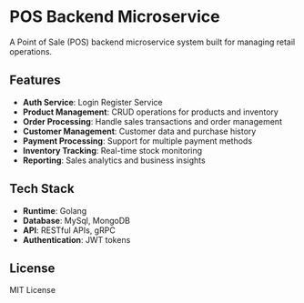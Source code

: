 # POS Backend Microservice

A Point of Sale (POS) backend microservice system built for managing retail operations.

## Features
- **Auth Service**: Login Register Service
- **Product Management**: CRUD operations for products and inventory
- **Order Processing**: Handle sales transactions and order management
- **Customer Management**: Customer data and purchase history
- **Payment Processing**: Support for multiple payment methods
- **Inventory Tracking**: Real-time stock monitoring
- **Reporting**: Sales analytics and business insights

## Tech Stack

- **Runtime**: Golang
- **Database**: MySql, MongoDB
- **API**: RESTful APIs, gRPC
- **Authentication**: JWT tokens


## License

MIT License